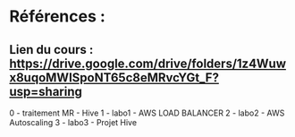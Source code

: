 # Références  : 

## Lien du cours : https://drive.google.com/drive/folders/1z4Wuwx8uqoMWISpoNT65c8eMRvcYGt_F?usp=sharing 

0 - traitement MR - Hive
1 - labo1  - AWS LOAD BALANCER 
2 - labo2 - AWS Autoscaling
3 - labo3 - Projet Hive
